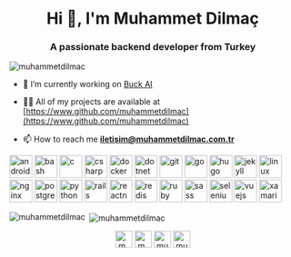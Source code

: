 <h1 align="center">Hi 👋, I'm Muhammet Dilmaç</h1>
<h3 align="center">A passionate backend developer from Turkey</h3>

<p align="left"> <img src="https://komarev.com/ghpvc/?username=muhammetdilmac" alt="muhammetdilmac" /> </p>

- 🔭 I’m currently working on [Buck AI](https://www.buck.ai)

- 👨‍💻 All of my projects are available at [https://www.github.com/muhammetdilmac](https://www.github.com/muhammetdilmac)

- 📫 How to reach me **iletisim@muhammetdilmac.com.tr**

<p align="left"><img src="https://devicons.github.io/devicon/devicon.git/icons/android/android-original-wordmark.svg" alt="android" width="40" height="40"/> <img src="https://www.vectorlogo.zone/logos/gnu_bash/gnu_bash-icon.svg" alt="bash" width="40" height="40"/> <img src="https://devicons.github.io/devicon/devicon.git/icons/c/c-original.svg" alt="c" width="40" height="40"/> <img src="https://devicons.github.io/devicon/devicon.git/icons/csharp/csharp-original.svg" alt="csharp" width="40" height="40"/> <img src="https://devicons.github.io/devicon/devicon.git/icons/docker/docker-original-wordmark.svg" alt="docker" width="40" height="40"/> <img src="https://devicons.github.io/devicon/devicon.git/icons/dot-net/dot-net-original-wordmark.svg" alt="dotnet" width="40" height="40"/> <img src="https://www.vectorlogo.zone/logos/git-scm/git-scm-icon.svg" alt="git" width="40" height="40"/> <img src="https://devicons.github.io/devicon/devicon.git/icons/go/go-original.svg" alt="go" width="40" height="40"/> <img src="https://api.iconify.design/logos-hugo.svg" alt="hugo" width="40" height="40"/> <img src="https://www.vectorlogo.zone/logos/jekyllrb/jekyllrb-icon.svg" alt="jekyll" width="40" height="40"/> <img src="https://devicons.github.io/devicon/devicon.git/icons/linux/linux-original.svg" alt="linux" width="40" height="40"/> <img src="https://devicons.github.io/devicon/devicon.git/icons/nginx/nginx-original.svg" alt="nginx" width="40" height="40"/> <img src="https://devicons.github.io/devicon/devicon.git/icons/postgresql/postgresql-original-wordmark.svg" alt="postgresql" width="40" height="40"/> <img src="https://devicons.github.io/devicon/devicon.git/icons/python/python-original.svg" alt="python" width="40" height="40"/> <img src="https://devicons.github.io/devicon/devicon.git/icons/rails/rails-original-wordmark.svg" alt="rails" width="40" height="40"/> <img src="https://reactnative.dev/img/header_logo.svg" alt="reactnative" width="40" height="40"/> <img src="https://devicons.github.io/devicon/devicon.git/icons/redis/redis-original-wordmark.svg" alt="redis" width="40" height="40"/> <img src="https://devicons.github.io/devicon/devicon.git/icons/ruby/ruby-original-wordmark.svg" alt="ruby" width="40" height="40"/> <img src="https://devicons.github.io/devicon/devicon.git/icons/sass/sass-original.svg" alt="sass" width="40" height="40"/> <img src="https://i.ibb.co/9T29DD0/selenium.png" alt="selenium" width="40" height="40"/> <img src="https://devicons.github.io/devicon/devicon.git/icons/vuejs/vuejs-original-wordmark.svg" alt="vuejs" width="40" height="40"/> <img src="https://raw.githubusercontent.com/detain/svg-logos/780f25886640cef088af994181646db2f6b1a3f8/svg/xamarin.svg" alt="xamarin" width="40" height="40"/></p>

<p><img align="left" src="https://github-readme-stats.vercel.app/api/top-langs/?username=muhammetdilmac&layout=compact&hide=html" alt="muhammetdilmac" /></p>

<p>&nbsp;<img align="center" src="https://github-readme-stats.vercel.app/api?username=muhammetdilmac&show_icons=true" alt="muhammetdilmac" /></p>

<p align="center">
<a href="https://dev.to/m_dilmac" target="blank"><img align="center" src="https://cdn.jsdelivr.net/npm/simple-icons@3.0.1/icons/dev-dot-to.svg" alt="m_dilmac" height="30" width="30" /></a>
<a href="https://twitter.com/m_dilmac" target="blank"><img align="center" src="https://cdn.jsdelivr.net/npm/simple-icons@3.0.1/icons/twitter.svg" alt="m_dilmac" height="30" width="30" /></a>
<a href="https://linkedin.com/in/muhammetdilmac" target="blank"><img align="center" src="https://cdn.jsdelivr.net/npm/simple-icons@3.0.1/icons/linkedin.svg" alt="muhammetdilmac" height="30" width="30" /></a>
<a href="https://instagram.com/muhammetdilmac" target="blank"><img align="center" src="https://cdn.jsdelivr.net/npm/simple-icons@3.0.1/icons/instagram.svg" alt="muhammetdilmac" height="30" width="30" /></a>
</p>
